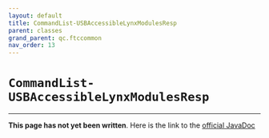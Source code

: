 ```yaml
---
layout: default
title: CommandList-USBAccessibleLynxModulesResp
parent: classes
grand_parent: qc.ftccommon
nav_order: 13
---
```

# `CommandList-USBAccessibleLynxModulesResp`
---
**This page has not yet been written**. Here is the link to the [official JavaDoc](https://ftctechnh.github.io/ftc_app/doc/javadoc/com/qualcomm/ftccommon/CommandList.USBAccessibleLynxModulesResp.html)
        
